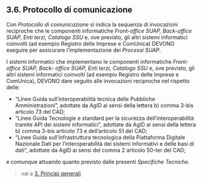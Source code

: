 ## 3.6. Protocollo di comunicazione

Con *Protocollo di comunicazione* si indica la sequenza di invocazioni reciproche che le componenti informatiche *Front-office SUAP, Back-office SUAP, Enti terzi, Catalogo SSU* e, ove previsto, gli altri sistemi informatici coinvolti (ad esempio Registro delle Imprese e ComUnica) DEVONO eseguire per assicurare l’implementazione dei *Processi SUAP*.

I sistemi informatici che implementano le componenti informatiche *Front-office SUAP, Back- office SUAP, Enti terzi, Catalogo SSU* e, ove previsto, gli altri sistemi informatici coinvolti (ad esempio Registro delle Imprese e ComUnica), DEVONO dare seguito alle invocazioni reciproche nel rispetto delle:

- “Linee Guida sull’interoperabilità tecnica delle Pubbliche Amministrazioni”, adottate da AgID ai sensi della lettera b) comma 3-bis articolo 73 del CAD;
- “Linee Guida Tecnologie e standard per la sicurezza dell’interoperabilità tramite API dei sistemi informatici”, adottate da AgID ai sensi della lettera b) comma 3-bis articolo 73 e dell’articolo 51 del CAD;
- “Linee Guida sull’infrastruttura tecnologica della Piattaforma Digitale Nazionale Dati per l’interoperabilità dei sistemi informativi e delle basi di dati”, adottate da AgID ai sensi del comma 2 articolo 50-ter del CAD;

e comunque attuando quanto previsto dalle presenti *Specifiche Tecniche*.

> vai a [3. Principi generali](03.md)
